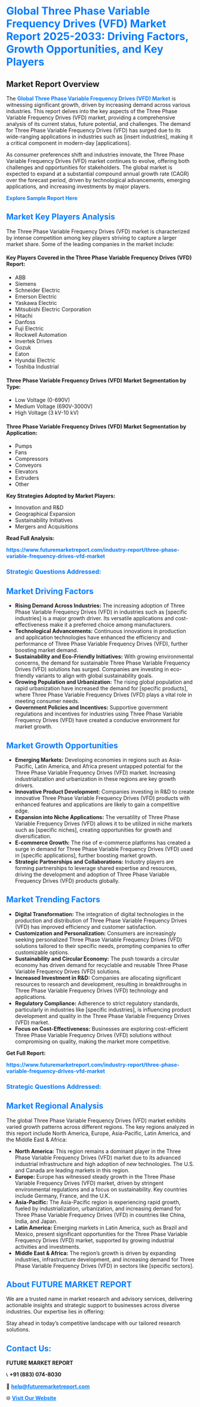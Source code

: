 <h1 style="color: #007BFF;">Global Three Phase Variable Frequency Drives (VFD) Market Report 2025-2033: Driving Factors, Growth Opportunities, and Key Players</h1>

<section id="overview">
<h2>Market Report Overview</h2>
<p>The <a href="https://www.futuremarketreport.com/industry-report/three-phase-variable-frequency-drives-vfd-market" style="color: #007BFF; text-decoration: none;"><strong>Global Three Phase Variable Frequency Drives (VFD) Market</strong></a> is witnessing significant growth, driven by increasing demand across various industries. This report delves into the key aspects of the Three Phase Variable Frequency Drives (VFD) market, providing a comprehensive analysis of its current status, future potential, and challenges. The demand for Three Phase Variable Frequency Drives (VFD) has surged due to its wide-ranging applications in industries such as [insert industries], making it a critical component in modern-day [applications].</p>
<p>As consumer preferences shift and industries innovate, the Three Phase Variable Frequency Drives (VFD) market continues to evolve, offering both challenges and opportunities for stakeholders. The global market is expected to expand at a substantial compound annual growth rate (CAGR) over the forecast period, driven by technological advancements, emerging applications, and increasing investments by major players.</p>
</section>

<section id="overview">
<p><a href="https://www.futuremarketreport.com/request-sample/reportId=55282" style="color: #007BFF; text-decoration: none;"><strong>Explore Sample Report Here</strong></a></p>
</section>

<section id="key-players">
<h2 style="color: #007BFF;">Market Key Players Analysis</h2>
<p>The Three Phase Variable Frequency Drives (VFD) market is characterized by intense competition among key players striving to capture a larger market share. Some of the leading companies in the market include:</p>
<h4>Key Players Covered in the Three Phase Variable Frequency Drives (VFD) Report:</h4>
<ul><li>ABB</li><li>Siemens</li><li>Schneider Electric</li><li>Emerson Electric</li><li>Yaskawa Electric</li><li>Mitsubishi Electric Corporation</li><li>Hitachi</li><li>Danfoss</li><li>Fuji Electric</li><li>Rockwell Automation</li><li>Invertek Drives</li><li>Gozuk</li><li>Eaton</li><li>Hyundai Electric</li><li>Toshiba Industrial</li></ul>
<h4>Three Phase Variable Frequency Drives (VFD) Market Segmentation by Type:</h4>
<ul><li>Low Voltage (0-690V)</li><li>Medium Voltage (690V-3000V)</li><li>High Voltage (3 kV-10 kV)</li></ul>

<h4>Three Phase Variable Frequency Drives (VFD) Market Segmentation by Application:</h4>
<ul><li>Pumps</li><li>Fans</li><li>Compressors</li><li>Conveyors</li><li>Elevators</li><li>Extruders</li><li>Other</li></ul>
<p><strong>Key Strategies Adopted by Market Players:</strong></p>
<ul>
<li>Innovation and R&D</li>
<li>Geographical Expansion</li>
<li>Sustainability Initiatives</li>
<li>Mergers and Acquisitions</li>
</ul>
</section>

<section>
<p><strong>Read Full Analysis: </strong></p><a href="https://www.futuremarketreport.com/industry-report/three-phase-variable-frequency-drives-vfd-market" style="color: #007BFF; text-decoration: none;"><strong>https://www.futuremarketreport.com/industry-report/three-phase-variable-frequency-drives-vfd-market</strong></a>
<h3 style="color: #007BFF;">Strategic Questions Addressed:</h3>
</section>

<section id="driving-factors">
<h2 style="color: #007BFF;">Market Driving Factors</h2>
<ul>
<li><strong>Rising Demand Across Industries:</strong> The increasing adoption of Three Phase Variable Frequency Drives (VFD) in industries such as [specific industries] is a major growth driver. Its versatile applications and cost-effectiveness make it a preferred choice among manufacturers.</li>
<li><strong>Technological Advancements:</strong> Continuous innovations in production and application technologies have enhanced the efficiency and performance of Three Phase Variable Frequency Drives (VFD), further boosting market demand.</li>
<li><strong>Sustainability and Eco-Friendly Initiatives:</strong> With growing environmental concerns, the demand for sustainable Three Phase Variable Frequency Drives (VFD) solutions has surged. Companies are investing in eco-friendly variants to align with global sustainability goals.</li>
<li><strong>Growing Population and Urbanization:</strong> The rising global population and rapid urbanization have increased the demand for [specific products], where Three Phase Variable Frequency Drives (VFD) plays a vital role in meeting consumer needs.</li>
<li><strong>Government Policies and Incentives:</strong> Supportive government regulations and incentives for industries using Three Phase Variable Frequency Drives (VFD) have created a conducive environment for market growth.</li>
</ul>
</section>

<section id="growth-opportunities">
<h2 style="color: #007BFF;">Market Growth Opportunities</h2>
<ul>
<li><strong>Emerging Markets:</strong> Developing economies in regions such as Asia-Pacific, Latin America, and Africa present untapped potential for the Three Phase Variable Frequency Drives (VFD) market. Increasing industrialization and urbanization in these regions are key growth drivers.</li>
<li><strong>Innovative Product Development:</strong> Companies investing in R&D to create innovative Three Phase Variable Frequency Drives (VFD) products with enhanced features and applications are likely to gain a competitive edge.</li>
<li><strong>Expansion into Niche Applications:</strong> The versatility of Three Phase Variable Frequency Drives (VFD) allows it to be utilized in niche markets such as [specific niches], creating opportunities for growth and diversification.</li>
<li><strong>E-commerce Growth:</strong> The rise of e-commerce platforms has created a surge in demand for Three Phase Variable Frequency Drives (VFD) used in [specific applications], further boosting market growth.</li>
<li><strong>Strategic Partnerships and Collaborations:</strong> Industry players are forming partnerships to leverage shared expertise and resources, driving the development and adoption of Three Phase Variable Frequency Drives (VFD) products globally.</li>
</ul>
</section>

<section id="trending-factors">
<h2 style="color: #007BFF;">Market Trending Factors</h2>
<ul>
<li><strong>Digital Transformation:</strong> The integration of digital technologies in the production and distribution of Three Phase Variable Frequency Drives (VFD) has improved efficiency and customer satisfaction.</li>
<li><strong>Customization and Personalization:</strong> Consumers are increasingly seeking personalized Three Phase Variable Frequency Drives (VFD) solutions tailored to their specific needs, prompting companies to offer customizable options.</li>
<li><strong>Sustainability and Circular Economy:</strong> The push towards a circular economy has driven demand for recyclable and reusable Three Phase Variable Frequency Drives (VFD) solutions.</li>
<li><strong>Increased Investment in R&D:</strong> Companies are allocating significant resources to research and development, resulting in breakthroughs in Three Phase Variable Frequency Drives (VFD) technology and applications.</li>
<li><strong>Regulatory Compliance:</strong> Adherence to strict regulatory standards, particularly in industries like [specific industries], is influencing product development and quality in the Three Phase Variable Frequency Drives (VFD) market.</li>
<li><strong>Focus on Cost-Effectiveness:</strong> Businesses are exploring cost-efficient Three Phase Variable Frequency Drives (VFD) solutions without compromising on quality, making the market more competitive.</li>
</ul>
</section>

<section>
<p><strong>Get Full Report: </strong></p><a href="https://www.futuremarketreport.com/industry-report/three-phase-variable-frequency-drives-vfd-market" style="color: #007BFF; text-decoration: none;"><strong>https://www.futuremarketreport.com/industry-report/three-phase-variable-frequency-drives-vfd-market</strong></a>
<h3 style="color: #007BFF;">Strategic Questions Addressed:</h3>
</section>


<section id="regional-analysis">
<h2 style="color: #007BFF;">Market Regional Analysis</h2>
<p>The global Three Phase Variable Frequency Drives (VFD) market exhibits varied growth patterns across different regions. The key regions analyzed in this report include North America, Europe, Asia-Pacific, Latin America, and the Middle East & Africa:</p>
<ul>
<li><strong>North America:</strong> This region remains a dominant player in the Three Phase Variable Frequency Drives (VFD) market due to its advanced industrial infrastructure and high adoption of new technologies. The U.S. and Canada are leading markets in this region.</li>
<li><strong>Europe:</strong> Europe has witnessed steady growth in the Three Phase Variable Frequency Drives (VFD) market, driven by stringent environmental regulations and a focus on sustainability. Key countries include Germany, France, and the U.K.</li>
<li><strong>Asia-Pacific:</strong> The Asia-Pacific region is experiencing rapid growth, fueled by industrialization, urbanization, and increasing demand for Three Phase Variable Frequency Drives (VFD) in countries like China, India, and Japan.</li>
<li><strong>Latin America:</strong> Emerging markets in Latin America, such as Brazil and Mexico, present significant opportunities for the Three Phase Variable Frequency Drives (VFD) market, supported by growing industrial activities and investments.</li>
<li><strong>Middle East & Africa:</strong> The region’s growth is driven by expanding industries, infrastructure development, and increasing demand for Three Phase Variable Frequency Drives (VFD) in sectors like [specific sectors].</li>
</ul>
</section>

<footer>
<h2 style="color: #007BFF;">About FUTURE MARKET REPORT</h2>
<p>We are a trusted name in market research and advisory services, delivering actionable insights and strategic support to businesses across diverse industries. Our expertise lies in offering:</p>

<p>Stay ahead in today’s competitive landscape with our tailored research solutions.</p>

<h2 style="color: #007BFF;">Contact Us:</h2>
<p><strong>FUTURE MARKET REPORT</strong></p>
<p>📞 <strong>+91 (883) 074-8030</strong></p>
<p>📧 <strong><a href="mailto:help@futuremarketreport.com" style="color: #007BFF;">help@futuremarketreport.com</a></strong></p>
<p>🌐 <strong><a href="https://www.futuremarketreport.com/" style="color: #007BFF;">Visit Our Website</a></strong></p>
</footer>